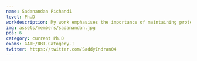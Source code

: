 ```yaml
---
name: Sadanandan Pichandi
level: Ph.D
workdescription: My work emphasises the importance of maintaining protein structure homeostasis and I try to understand its deviation during variations.
img: assets/members/sadanandan.jpg
pos: 6
category: current Ph.D
exams: GATE/DBT-Catogery-I
twitter: https://twitter.com/SaddyIndran04
---
```

